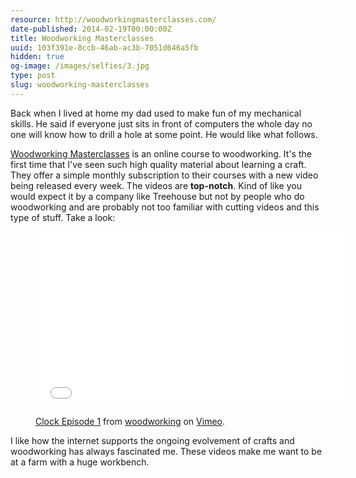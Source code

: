 ```yaml
---
resource: http://woodworkingmasterclasses.com/
date-published: 2014-02-19T00:00:00Z
title: Woodworking Masterclasses
uuid: 103f391e-8ccb-46ab-ac3b-7051d646a5fb
hidden: true
og-image: /images/selfies/3.jpg
type: post
slug: woodworking-masterclasses
---
```

Back when I lived at home my dad used to make fun of my mechanical skills.
He said if everyone just sits in front of computers the whole day no one will
know how to drill a hole at some point. He would like what follows.

[Woodworking Masterclasses](http://woodworkingmasterclasses.com/) is an online
course to woodworking. It's the first time that I've seen such high quality
material about learning a craft. They offer a simple monthly subscription to
their courses with a new video being released every week. The videos are
**top-notch**. Kind of like you would expect it by a company like
Treehouse but not by people who do woodworking and are probably not too
familiar with cutting videos and this type of stuff. Take a look:

<figure>
<div class="responsive-embed"><iframe src="//player.vimeo.com/video/52801444?title=0&amp;byline=0&amp;portrait=0&amp;color=81c79b"
width="500" height="281" frameborder="0" webkitallowfullscreen
mozallowfullscreen allowfullscreen></iframe></div>
<figcaption>
<p><a href="http://vimeo.com/52801444">Clock Episode 1</a> from <a href="http://vimeo.com/woodworking">woodworking</a> on <a href="https://vimeo.com">Vimeo</a>.</p>
</figcaption>
</figure>

I like how the internet supports the ongoing evolvement of crafts and
woodworking has always fascinated me. These videos make me want to be at
a farm with a huge workbench.
